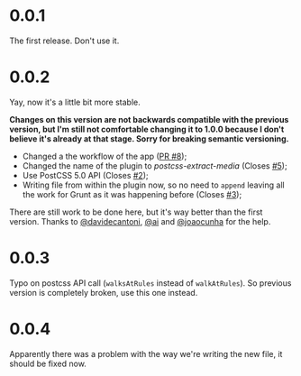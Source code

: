 # 0.0.1

The first release. Don't use it.

# 0.0.2

Yay, now it's a little bit more stable.

**Changes on this version are not backwards compatible with the previous version, but I'm still not comfortable changing it to 1.0.0 because I don't believe it's already at that stage. Sorry for breaking semantic versioning.**

- Changed a the workflow of the app ([PR #8](https://github.com/Ghostavio/postcss-extract-media/pull/8));
- Changed the name of the plugin to *postcss-extract-media* (Closes [#5](https://github.com/Ghostavio/postcss-extract-media/issues/5));
- Use PostCSS 5.0 API (Closes [#2](https://github.com/Ghostavio/postcss-extract-media/issues/2));
- Writing file from within the plugin now, so no need to `append` leaving all the work for Grunt as it was happening before (Closes [#3](https://github.com/Ghostavio/postcss-extract-media/issues/3));

There are still work to be done here, but it's way better than the first version.
Thanks to [@davidecantoni](https://github.com/davidecantoni/), [@ai](https://github.com/ai/) and [@joaocunha](https://github.com/joaocunha/) for the help.

# 0.0.3

Typo on postcss API call (`walksAtRules` instead of `walkAtRules`). So previous version is completely broken, use this one instead.

# 0.0.4

Apparently there was a problem with the way we're writing the new file, it should be fixed now.
